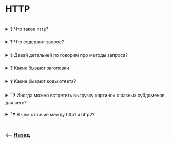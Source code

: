 # HTTP

<br>

<details>
<summary> ❓ Что такое <code>http</code>?</summary>

![illustration](https://raw.githubusercontent.com/webster6667/documentation/master/documentation-data/illustrations/dd-up.svg)

Протокол для передачи данных, без сохранения состояния  
&emsp;&emsp; 👆 Состояния хранятся в базе     
  


<details>
<summary> 🧠 Образ для заучивания</summary>

---

🎯 Задержали какую то ТП(`HTTP`)   
🎯 Долго не могли составить протокол    
🎯 Так как ее мозг способен передавать данные  
🎯 Но не способен сохранять состояния

---

</details>


![illustration](https://raw.githubusercontent.com/webster6667/documentation/master/documentation-data/illustrations/dd-down.svg)

</details>


<br>

<details>
<summary> ❓ Что содержит запрос?</summary>

![illustration](https://raw.githubusercontent.com/webster6667/documentation/master/documentation-data/illustrations/dd-up.svg)

🔹 Версию протокола   
🔹 Заголовки   
🔹 Метод (**GET**, **POST**, **PUT**, **PATCH**, **DELETE**, **OPTIONS**)    
🔹 Путь к ресурсу    
&emsp;&emsp; 👆 Может содержать параметры запроса    
🔹 Тело запроса

<details>
<summary> 🧠 Образ для заучивания</summary>

---

Что говорит ТП-шка?

🎯 Привет, мне 18 (`Указывает версию протокола`)  
🎯 Даш потрогать за головку? (`Передает заголовки`)      
🎯 Давай выберем метод общения? (`Метод GET/POST` общения)       
🎯 Куда пойдем?(`Путь запроса`)    
&emsp;&emsp; 👆 Может передлагать свои варианты(`Параметры`)   
🎯 У меня красивое тело, но и есть свои запросы


---

</details>

![illustration](https://raw.githubusercontent.com/webster6667/documentation/master/documentation-data/illustrations/dd-down.svg)

</details>

<br>

<details>
<summary> ❓ Давай детальней по говорим про методы запроса? </summary>

![illustration](https://raw.githubusercontent.com/webster6667/documentation/master/documentation-data/illustrations/dd-up.svg)

<details>
<summary> <sup>⭐</sup>❓ Какие бывают?</summary>

---

🎯 `GET`       
🎯 `POST`  
🎯 `PUT`   
🎯 `PATCH`  
🎯 `DELETE`  
🎯 `OPTIONS` Предварительные запросы (`Preflight Requests`)

<details>
<summary> 🧠 Образ для заучивания</summary>

---

Тп-шка думает как общаться?

🎯 Взять за головку (`GET`)      
🎯 Дать сегодня ночью, на посту (`POST`)   
🎯 Приготовить ужин, сходить в ПУД(`PUT`), он полностью изменился как его попросили (`PUT` полностью переписывает сущность в переданную сущность)       
🎯 Поставить ему патчь на игру (`PATCH` не стирает игру, а дописывает только то что передали, не цепляя остальное)       
🎯 Удалить ему игру (`DELETE`)      
🎯 Прокинуть предварительные опции, что бы пробить по безопасности, стоит ли вообще общатся с этим человеком(`OPTION`)    


---

</details>


---

</details>

<details>
<summary> <sup>⭐</sup>❓ Чем <code>PUT</code> отличается от <code>PATCH</code>?</summary>

---

🎯 `PUT`  
&emsp;&emsp; 👆 Изменяет полностью сущность в то состояние которое передали  

🎯 `PATCH`   
&emsp;&emsp; 👆 Изменяет только те поля которе передали  

<details>
<summary> 🧠 Образ для заучивания</summary>

---

ТПШКА размышляя между видами общения `PUT|PATCH` думала как лучше поступить:

🎯 Приготовить ужин, сходить в ПУД(`PUT`), он полностью изменился как его попросили (`PUT` полностью переписывает сущность в переданную сущность)          
🎯 Поставить ему патчь на игру (`PATCH` не стирает игру, а дописывает только то что передали, не цепляя остальное)

---

</details>


---

</details>

<details>
<summary> <sup>⭐</sup>❓ Что за метод <code>OPTIONS</code>, зачем?</summary>

---

👆🏽 Предварительные запросы (`Preflight Requests`)

🔹 Обычно используют для каких-то технических предзапросов   
&emsp;&emsp; 👆 Например `JWT` или `CORS`

<details>
<summary> 🧠 Образ для заучивания</summary>

---

Тпшка  пробрасывает опциональные предварительные подмигивания, для проверки безопасности, стоит ли вообще общатся с этим человеком  

---

</details>

---

</details>

![illustration](https://raw.githubusercontent.com/webster6667/documentation/master/documentation-data/illustrations/dd-down.svg)

</details>

<br>

<details>
<summary> ❓ Какие бывают заголовки </summary>

![illustration](https://raw.githubusercontent.com/webster6667/documentation/master/documentation-data/illustrations/dd-up.svg)

<details>
<summary> 🔹 Общего назначения </summary>

![illustration](https://raw.githubusercontent.com/webster6667/documentation/master/documentation-data/illustrations/dd-up.svg)

🎯 `Content-Type`: `image/gif`  
&emsp;&emsp; 👆 Тип передаваемого контента

🎯 `Content-Length`: `43`  
&emsp;&emsp; 👆 Длина передаваемого контента

![illustration](https://raw.githubusercontent.com/webster6667/documentation/master/documentation-data/illustrations/dd-down.svg)

</details>

&emsp;&emsp;&emsp;&emsp; 👆 Могут быть как в запросах, так и в ответах

<br>

<details>
<summary> 🔹 Заголовки запроса </summary>

![illustration](https://raw.githubusercontent.com/webster6667/documentation/master/documentation-data/illustrations/dd-up.svg)

🎯 `Host`: `net.test.com`    
&emsp;&emsp; 👆 Имя хоста куда идет запрос

🎯 `User-Agent`: `Mozilla/5.0 (Windows; U; Windows NT 6.1; en-US; rv:1.9.1.5) Gecko/20091102 Firefox/3.5.5 (.NET CLR 3.5.30729)`      
&emsp;&emsp; 👆 Данные о браузере

🎯 `Refer`: `https://net.test.com/`    
&emsp;&emsp; 👆 Отображает `URL` предыдущей странички, с которой прешел пользователь, прежде чем слать запрос с текущей странички

🎯 `Accept`: `*/*`  
&emsp;&emsp; 👆 Описывает какие типы данных может принять клиент

🎯 `Accept-Language`: `en-us,en;q=0.5`    
&emsp;&emsp; 👆 Желаемый перевод контента

🎯 `Accept-Encoding`: `gzip,deflate`  
&emsp;&emsp; 👆 Разрешает сжимать передаваемый контент

🎯 `Cookie`: `id=99;foo=bar`      
&emsp;&emsp; 👆 Клиентские куки

🎯 `Authorization`: `Basic bXl1c2VyOm15cGFzcw==`      
&emsp;&emsp; 👆 Может хранить в себе jwt ключь


![illustration](https://raw.githubusercontent.com/webster6667/documentation/master/documentation-data/illustrations/dd-down.svg)

</details>

&emsp;&emsp;&emsp;&emsp; 👆 Уточняют информацию запроса, или задают некие логические условия

<br>

<details>
<summary> 🔹 Заголовки ответа </summary>

![illustration](https://raw.githubusercontent.com/webster6667/documentation/master/documentation-data/illustrations/dd-up.svg)

🎯 `Cache-Control`: `max-age=3600, public`     
&emsp;&emsp; 👆 Данные кеширования

🎯 `Content-Type`: `text/html; charset=UTF-8`  
&emsp;&emsp; 👆 Описывает возвращаемый контент

🎯 `Content-Disposition`: `attachment; filename="download.zip"`  
&emsp;&emsp; 👆 Указывает браузеру открыть окно скачивания указанного файла

🎯 `Location`: `https://test.com/`  
&emsp;&emsp; 👆 Указывает куда перенаправить запрос

🎯 `Set-Cookie`: `skin=noskin; path=/; domain=.amazon.com; expires=Sun`    
&emsp;&emsp; 👆 Куки устанавливаемые сервером


![illustration](https://raw.githubusercontent.com/webster6667/documentation/master/documentation-data/illustrations/dd-down.svg)

</details>

&emsp;&emsp;&emsp;&emsp; 👆 Возвращают дополнительные данные от сервера

<br>

<details>
<summary> 🧠 Образ для заучивания</summary>

---

За головку?
ТП-шка может сама захотеть взять
Ее могу попросить

Какие данные важны в любом случаи? 

<details>
<summary> Общие данные?</summary>

----

🎯 Что это за тип вообще(тип контента)?      
🎯 Какая у него длина у его контента(длинна контента)?    


----

</details>

<details>
<summary> Когда сама запрашивает(хочет)?</summary>

----

🎯 Спрашивает имя (`host куда идет запрос`)

🎯 Узнает что нравится, чем пользуется (`браузер, юзер агент`)

🎯 Говорит откуда приехала (`Refer, референс`)

🎯 Рассказывает какие типы данных может принять  (`Accept`)

🎯 Раскажет на каких языках говорит  (`Accept-Language`)

🎯 Спрашивает нужно ли сжать по сильнее  (`Accept-Encoding`)

🎯 Угощает печенькой  (`Cookie`)

🎯 Дает номер телефона для постоянной связи `(Authorization: jwt-token)`

----

</details>

<details>
<summary> Когда просят?</summary>

----

🎯 Спрашиет сколько дадут кеш (`Cache-Control`)

🎯 Тип возвращаемого контента (``)

🎯 Принимает чаевые печеньки (`set-cookie: куки установленные сервером`)

----

</details>

---

</details>

![illustration](https://raw.githubusercontent.com/webster6667/documentation/master/documentation-data/illustrations/dd-down.svg)

</details>

<br>

<details>
<summary> ❓ Какие бывают коды ответа? </summary>

![illustration](https://raw.githubusercontent.com/webster6667/documentation/master/documentation-data/illustrations/dd-up.svg)

 🔹 `1XX`  
&emsp;&emsp; 👆 Информационные

 🔹 `2XX`  
&emsp;&emsp; 👆 Успешно выполненные

 🔹 `3XX`  
&emsp;&emsp; 👆 Редиректы

 🔹 `4XX`  
&emsp;&emsp; 👆 Ошибка клиента

 🔹 `5XX`  
&emsp;&emsp; 👆 Ошибка сервера

<details>
<summary> 🧠 Образ для заучивания</summary>

---

🎯 Инфа `1XX` Процентов       
🎯 Нас ждет `2XX` процентов успеха   
🎯 Обратился к серваку, он ответил `3XX` и редиректнул тебя на тракториста       
🎯 В комнате трактористка, на меня смотрели `4` недовольных клиента из каждого угла, так как думали ошибка на клиенте, и виноват фронт     
🎯 Но после `5-х` бекендеров отправили работать на север, так как `500`-ка это вообще-то ошибка сервера    




---

</details>


![illustration](https://raw.githubusercontent.com/webster6667/documentation/master/documentation-data/illustrations/dd-down.svg)

</details>

<br>

<details>
<summary> <sup>⭐</sup>❓ Иногда можно встретить выгрузку картинок с разных субдоменов, для чего?</summary>

---

🎯 `http.1` не поддерживает более `6` паралелльных соединений от одного доменного имени     
&emsp;&emsp; 👆 Это ограничение можно хакнуть путем раскидывания запросов между поддоменами   
  


---

</details>

<br>

<details>
<summary> <sup>⭐</sup>❓ В чем отличие между http1 и http2?</summary>

---

🔹 В `http2` добавился такой процесс как мультиплексирование       
&emsp;&emsp; 👆 Если по простому то `http2` поддерживает возможность делать несколько запросов по одному соединению   

🔹 Передает данные используя бинарный формат, вместо текстового     
&emsp;&emsp; 👆 Тем самым снижая нагрузку на преобразование данных 

🔹 Позволяет указывать приоритеты запросам    

🔹 Сервер может отправлять клиенту потенциально нужные данные, еще до того как клиент их запросил  

---

</details>

<br>

### ⟵ **<a href="../../readme.md">Назад</a>**